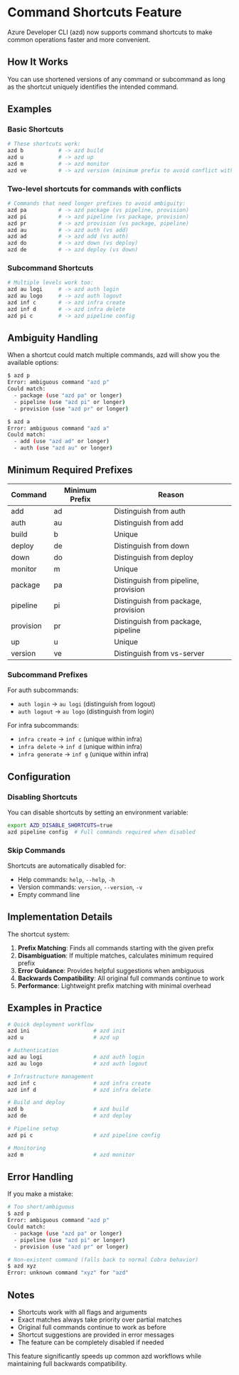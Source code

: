 # Command Shortcuts Feature

Azure Developer CLI (azd) now supports command shortcuts to make common operations faster and more convenient.

## How It Works

You can use shortened versions of any command or subcommand as long as the shortcut uniquely identifies the intended command.

## Examples

### Basic Shortcuts
```bash
# These shortcuts work:
azd b           # -> azd build
azd u           # -> azd up  
azd m           # -> azd monitor
azd ve          # -> azd version (minimum prefix to avoid conflict with vs-server)
```

### Two-level shortcuts for commands with conflicts
```bash
# Commands that need longer prefixes to avoid ambiguity:
azd pa          # -> azd package (vs pipeline, provision)
azd pi          # -> azd pipeline (vs package, provision)  
azd pr          # -> azd provision (vs package, pipeline)
azd au          # -> azd auth (vs add)
azd ad          # -> azd add (vs auth)
azd do          # -> azd down (vs deploy)
azd de          # -> azd deploy (vs down)
```

### Subcommand Shortcuts
```bash
# Multiple levels work too:
azd au logi     # -> azd auth login
azd au logo     # -> azd auth logout
azd inf c       # -> azd infra create
azd inf d       # -> azd infra delete
azd pi c        # -> azd pipeline config
```

## Ambiguity Handling

When a shortcut could match multiple commands, azd will show you the available options:

```bash
$ azd p
Error: ambiguous command "azd p"
Could match:
  - package (use "azd pa" or longer)
  - pipeline (use "azd pi" or longer)
  - provision (use "azd pr" or longer)
```

```bash
$ azd a
Error: ambiguous command "azd a"
Could match:
  - add (use "azd ad" or longer)
  - auth (use "azd au" or longer)
```

## Minimum Required Prefixes

| Command | Minimum Prefix | Reason |
|---------|----------------|---------|
| add | ad | Distinguish from auth |
| auth | au | Distinguish from add |
| build | b | Unique |
| deploy | de | Distinguish from down |
| down | do | Distinguish from deploy |
| monitor | m | Unique |
| package | pa | Distinguish from pipeline, provision |
| pipeline | pi | Distinguish from package, provision |
| provision | pr | Distinguish from package, pipeline |
| up | u | Unique |
| version | ve | Distinguish from vs-server |

### Subcommand Prefixes

For auth subcommands:
- `auth login` -> `au logi` (distinguish from logout)
- `auth logout` -> `au logo` (distinguish from login)

For infra subcommands:
- `infra create` -> `inf c` (unique within infra)
- `infra delete` -> `inf d` (unique within infra)
- `infra generate` -> `inf g` (unique within infra)

## Configuration

### Disabling Shortcuts

You can disable shortcuts by setting an environment variable:

```bash
export AZD_DISABLE_SHORTCUTS=true
azd pipeline config  # Full commands required when disabled
```

### Skip Commands

Shortcuts are automatically disabled for:
- Help commands: `help`, `--help`, `-h`
- Version commands: `version`, `--version`, `-v`
- Empty command line

## Implementation Details

The shortcut system:

1. **Prefix Matching**: Finds all commands starting with the given prefix
2. **Disambiguation**: If multiple matches, calculates minimum required prefix
3. **Error Guidance**: Provides helpful suggestions when ambiguous
4. **Backwards Compatibility**: All original full commands continue to work
5. **Performance**: Lightweight prefix matching with minimal overhead

## Examples in Practice

```bash
# Quick deployment workflow
azd ini                    # azd init
azd u                      # azd up

# Authentication
azd au logi                # azd auth login
azd au logo                # azd auth logout  

# Infrastructure management
azd inf c                  # azd infra create
azd inf d                  # azd infra delete

# Build and deploy
azd b                      # azd build
azd de                     # azd deploy

# Pipeline setup
azd pi c                   # azd pipeline config

# Monitoring
azd m                      # azd monitor
```

## Error Handling

If you make a mistake:

```bash
# Too short/ambiguous
$ azd p
Error: ambiguous command "azd p"
Could match:
  - package (use "azd pa" or longer)
  - pipeline (use "azd pi" or longer)
  - provision (use "azd pr" or longer)

# Non-existent command (falls back to normal Cobra behavior)
$ azd xyz
Error: unknown command "xyz" for "azd"
```

## Notes

- Shortcuts work with all flags and arguments
- Exact matches always take priority over partial matches
- Original full commands continue to work as before
- Shortcut suggestions are provided in error messages
- The feature can be completely disabled if needed

This feature significantly speeds up common azd workflows while maintaining full backwards compatibility.
